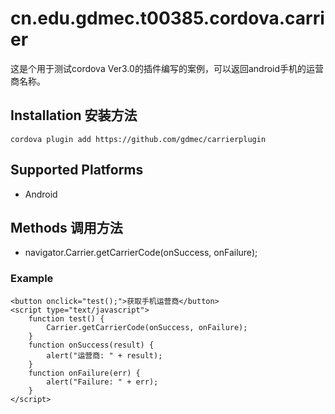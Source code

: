 <!---
    Licensed to the Apache Software Foundation (ASF) under one
    or more contributor license agreements.  See the NOTICE file
    distributed with this work for additional information
    regarding copyright ownership.  The ASF licenses this file
    to you under the Apache License, Version 2.0 (the
    "License"); you may not use this file except in compliance
    with the License.  You may obtain a copy of the License at

      http://www.apache.org/licenses/LICENSE-2.0

    Unless required by applicable law or agreed to in writing,
    software distributed under the License is distributed on an
    "AS IS" BASIS, WITHOUT WARRANTIES OR CONDITIONS OF ANY
    KIND, either express or implied.  See the License for the
    specific language governing permissions and limitations
    under the License.
-->

# cn.edu.gdmec.t00385.cordova.carrier

这是个用于测试cordova Ver3.0的插件编写的案例，可以返回android手机的运营商名称。

## Installation 安装方法

    cordova plugin add https://github.com/gdmec/carrierplugin

## Supported Platforms

- Android

## Methods 调用方法

- navigator.Carrier.getCarrierCode(onSuccess, onFailure);



### Example

    <button onclick="test();">获取手机运营商</button>
    <script type="text/javascript">
        function test() {
            Carrier.getCarrierCode(onSuccess, onFailure);
        }
        function onSuccess(result) {
            alert("运营商: " + result);
        }
        function onFailure(err) {
            alert("Failure: " + err);
        }
    </script>

